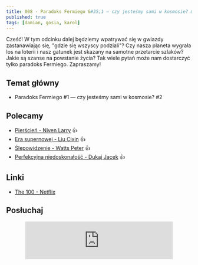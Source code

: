 ```yaml
---
title: 008 - Paradoks Fermiego &#35;1 — czy jesteśmy sami w kosmosie? &#35;2
published: true
tags: [damian, gosia, karol]
---
```


Cześć! W tym odcinku dalej będziemy wpatrywać się w gwiazdy zastanawiając się, "gdzie się wszyscy podziali"? Czy nasza planeta wygrała los na loterii i nasz gatunek jest skazany na samotne przetarcie szlaków? Jakie są szanse na powstanie życia? Tak wiele pytań może nam dostarczyć tylko paradoks Fermiego. Zapraszamy!

<!--end_excerpt-->


## [](#header-2)Temat główny

* Paradoks Fermiego &#35;1 — czy jesteśmy sami w kosmosie? &#35;2


## [](#header-2)Polecamy 

* [Pierścień - Niven Larry](http://selkar.pl/aff/rozmowkitechnologiczne/pierscien-2) :thumbsup:
* [Era supernowej - Liu Cixin](http://selkar.pl/aff/rozmowkitechnologiczne/era-supernowej) :thumbsup:
* [Ślepowidzenie - Watts Peter](http://selkar.pl/aff/rozmowkitechnologiczne/audiobook-slepowidzenie) :thumbsup:
* [Perfekcyjna niedoskonałość - Dukaj Jacek](http://selkar.pl/aff/rozmowkitechnologiczne/perfekcyjna-niedoskonalosc-2) :thumbsup:

## [](#header-2)Linki

* [The 100 - Netflix](https://www.netflix.com/title/70283264)

## [](#header-2)Posłuchaj

<p align="center">
<iframe src="https://anchor.fm/damian-melniczuk/embed/episodes/Paradoks-Fermiego-1--czy-jestemy-sami-w-kosmosie--2-ed5lp7" height="102px" width="400px" frameborder="0" scrolling="no"></iframe>
</p>